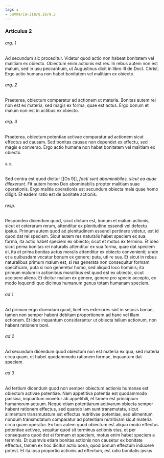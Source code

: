 ```yaml
---
tags : 
- Summa/Ia-IIæ/q.18/a.2
---
```


### Articulus 2

###### arg. 1
Ad secundum sic proceditur. Videtur quod actio non habeat bonitatem vel malitiam ex obiecto. Obiectum enim actionis est res. In rebus autem non est malum, sed in usu peccantium, ut Augustinus dicit in libro III de Doct. Christ. Ergo actio humana non habet bonitatem vel malitiam ex obiecto.

###### arg. 2
Praeterea, obiectum comparatur ad actionem ut materia. Bonitas autem rei non est ex materia, sed magis ex forma, quae est actus. Ergo bonum et malum non est in actibus ex obiecto.

###### arg. 3
Praeterea, obiectum potentiae activae comparatur ad actionem sicut effectus ad causam. Sed bonitas causae non dependet ex effectu, sed magis e converso. Ergo actio humana non habet bonitatem vel malitiam ex obiecto.

###### s.c.
Sed contra est quod dicitur [[Os 9]], *facti sunt abominabiles, sicut ea quae dilexerunt*. Fit autem homo Deo abominabilis propter malitiam suae operationis. Ergo malitia operationis est secundum obiecta mala quae homo diligit. Et eadem ratio est de bonitate actionis.

###### resp.
Respondeo dicendum quod, sicut dictum est, bonum et malum actionis, sicut et ceterarum rerum, attenditur ex plenitudine essendi vel defectu ipsius. Primum autem quod ad plenitudinem essendi pertinere videtur, est id quod dat rei speciem. Sicut autem res naturalis habet speciem ex sua forma, ita actio habet speciem ex obiecto; sicut et motus ex termino. Et ideo sicut prima bonitas rei naturalis attenditur ex sua forma, quae dat speciem ei, ita et prima bonitas actus moralis attenditur ex obiecto convenienti; unde et a quibusdam vocatur bonum ex genere; puta, uti re sua. Et sicut in rebus naturalibus primum malum est, si res generata non consequitur formam specificam, puta si non generetur homo, sed aliquid loco hominis; ita primum malum in actionibus moralibus est quod est ex obiecto, sicut accipere aliena. Et dicitur malum ex genere, genere pro specie accepto, eo modo loquendi quo dicimus humanum genus totam humanam speciem.

###### ad 1
Ad primum ergo dicendum quod, licet res exteriores sint in seipsis bonae, tamen non semper habent debitam proportionem ad hanc vel illam actionem. Et ideo inquantum considerantur ut obiecta talium actionum, non habent rationem boni.

###### ad 2
Ad secundum dicendum quod obiectum non est materia ex qua, sed materia circa quam, et habet quodammodo rationem formae, inquantum dat speciem.

###### ad 3
Ad tertium dicendum quod non semper obiectum actionis humanae est obiectum activae potentiae. Nam appetitiva potentia est quodammodo passiva, inquantum movetur ab appetibili, et tamen est principium humanorum actuum. Neque etiam potentiarum activarum obiecta semper habent rationem effectus, sed quando iam sunt transmutata, sicut alimentum transmutatum est effectus nutritivae potentiae, sed alimentum nondum transmutatum comparatur ad potentiam nutritivam sicut materia circa quam operatur. Ex hoc autem quod obiectum est aliquo modo effectus potentiae activae, sequitur quod sit terminus actionis eius, et per consequens quod det ei formam et speciem, motus enim habet speciem a terminis. Et quamvis etiam bonitas actionis non causetur ex bonitate effectus, tamen ex hoc dicitur actio bona, quod bonum effectum inducere potest. Et ita ipsa proportio actionis ad effectum, est ratio bonitatis ipsius.

